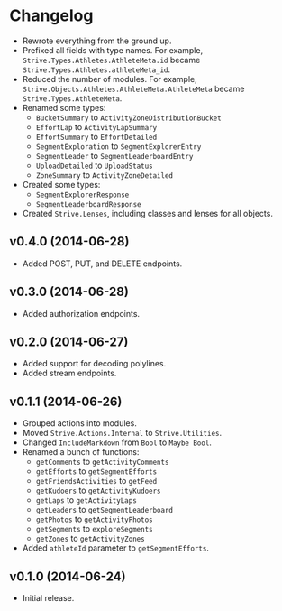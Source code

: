 # Changelog

-   Rewrote everything from the ground up.
-   Prefixed all fields with type names. For example,
    `Strive.Types.Athletes.AthleteMeta.id` became
    `Strive.Types.Athletes.athleteMeta_id`.
-   Reduced the number of modules. For example,
    `Strive.Objects.Athletes.AthleteMeta.AthleteMeta` became
    `Strive.Types.AthleteMeta`.
-   Renamed some types:
    -   `BucketSummary` to `ActivityZoneDistributionBucket`
    -   `EffortLap` to `ActivityLapSummary`
    -   `EffortSummary` to `EffortDetailed`
    -   `SegmentExploration` to `SegmentExplorerEntry`
    -   `SegmentLeader` to `SegmentLeaderboardEntry`
    -   `UploadDetailed` to `UploadStatus`
    -   `ZoneSummary` to `ActivityZoneDetailed`
-   Created some types:
    -   `SegmentExplorerResponse`
    -   `SegmentLeaderboardResponse`
-   Created `Strive.Lenses`, including classes and lenses for all objects.

## v0.4.0 (2014-06-28)

-   Added POST, PUT, and DELETE endpoints.

## v0.3.0 (2014-06-28)

-   Added authorization endpoints.

## v0.2.0 (2014-06-27)

-   Added support for decoding polylines.
-   Added stream endpoints.

## v0.1.1 (2014-06-26)

-   Grouped actions into modules.
-   Moved `Strive.Actions.Internal` to `Strive.Utilities`.
-   Changed `IncludeMarkdown` from `Bool` to `Maybe Bool`.
-   Renamed a bunch of functions:
    -   `getComments` to `getActivityComments`
    -   `getEfforts` to `getSegmentEfforts`
    -   `getFriendsActivities` to `getFeed`
    -   `getKudoers` to `getActivityKudoers`
    -   `getLaps` to `getActivityLaps`
    -   `getLeaders` to `getSegmentLeaderboard`
    -   `getPhotos` to `getActivityPhotos`
    -   `getSegments` to `exploreSegments`
    -   `getZones` to `getActivityZones`
-   Added `athleteId` parameter to `getSegmentEfforts`.

## v0.1.0 (2014-06-24)

-   Initial release.
